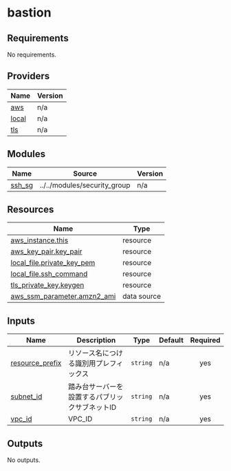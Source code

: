 # bastion

<!-- BEGINNING OF PRE-COMMIT-TERRAFORM DOCS HOOK -->
## Requirements

No requirements.

## Providers

| Name | Version |
|------|---------|
| <a name="provider_aws"></a> [aws](#provider\_aws) | n/a |
| <a name="provider_local"></a> [local](#provider\_local) | n/a |
| <a name="provider_tls"></a> [tls](#provider\_tls) | n/a |

## Modules

| Name | Source | Version |
|------|--------|---------|
| <a name="module_ssh_sg"></a> [ssh\_sg](#module\_ssh\_sg) | ../../modules/security_group | n/a |

## Resources

| Name | Type |
|------|------|
| [aws_instance.this](https://registry.terraform.io/providers/hashicorp/aws/latest/docs/resources/instance) | resource |
| [aws_key_pair.key_pair](https://registry.terraform.io/providers/hashicorp/aws/latest/docs/resources/key_pair) | resource |
| [local_file.private_key_pem](https://registry.terraform.io/providers/hashicorp/local/latest/docs/resources/file) | resource |
| [local_file.ssh_command](https://registry.terraform.io/providers/hashicorp/local/latest/docs/resources/file) | resource |
| [tls_private_key.keygen](https://registry.terraform.io/providers/hashicorp/tls/latest/docs/resources/private_key) | resource |
| [aws_ssm_parameter.amzn2_ami](https://registry.terraform.io/providers/hashicorp/aws/latest/docs/data-sources/ssm_parameter) | data source |

## Inputs

| Name | Description | Type | Default | Required |
|------|-------------|------|---------|:--------:|
| <a name="input_resource_prefix"></a> [resource\_prefix](#input\_resource\_prefix) | リソース名につける識別用プレフィックス | `string` | n/a | yes |
| <a name="input_subnet_id"></a> [subnet\_id](#input\_subnet\_id) | 踏み台サーバーを設置するパブリックサブネットID | `string` | n/a | yes |
| <a name="input_vpc_id"></a> [vpc\_id](#input\_vpc\_id) | VPC\_ID | `string` | n/a | yes |

## Outputs

No outputs.
<!-- END OF PRE-COMMIT-TERRAFORM DOCS HOOK -->

